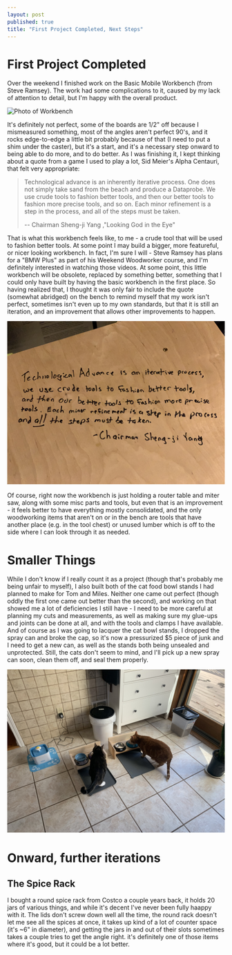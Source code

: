 ```yaml
---
layout: post
published: true
title: "First Project Completed, Next Steps"
---
```


# First Project Completed
Over the weekend I finished work on the Basic Mobile Workbench (from Steve Ramsey). The work had some complications to it, caused by my lack of attention to detail, but I'm happy with the overall product.

![Photo of Workbench](/assets/2021-03-23/workbench01.jpg)

It's definitely not perfect, some of the boards are 1/2" off because I mismeasured something, most of the angles aren't perfect 90's, and it rocks edge-to-edge a little bit probably because of that (I need to put a shim under the caster), but it's a start, and it's a necessary step onward to being able to do more, and to do better. As I was finishing it, I kept thinking about a quote from a game I used to play a lot, Sid Meier's Alpha Centauri, that felt very appropriate:

> Technological advance is an inherently iterative process. One does not simply take sand from the beach and produce a Dataprobe. We use crude tools to fashion better tools, and then our better tools to fashion more precise tools, and so on. Each minor refinement is a step in the process, and all of the steps must be taken.
>
>-- Chairman Sheng-ji Yang ,"Looking God in the Eye"

That is what this workbench feels like, to me - a crude tool that will be used to fashion better tools. At some point I may build a bigger, more featureful, or nicer looking workbench. In fact, I'm sure I will - Steve Ramsey has plans for a "BMW Plus" as part of his Weekend Woodworker course, and I'm definitely interested in watching those videos. At some point, this little workbench will be obsolete, replaced by something better, something that I could only have built by having the basic workbench in the first place. So having realized that, I thought it was only fair to include the quote (somewhat abridged) on the bench to remind myself that my work isn't perfect, sometimes isn't even up to my own standards, but that it is still an iteration, and an improvement that allows other improvements to happen.

![Close up of workbench, showing quote](/assets/2021-03-23/workbench02.jpg)

Of course, right now the workbench is just holding a router table and miter saw, along with some misc parts and tools, but even that is an improvement - it feels better to have everything mostly consolidated, and the only woodworking items that aren't on or in the bench are tools that have another place (e.g. in the tool chest) or unused lumber which is off to the side where I can look through it as needed.

# Smaller Things

While I don't know if I really count it as a project (though that's probably me being unfair to myself), I also built both of the cat food bowl stands I had planned to make for Tom and Miles. Neither one came out perfect (though oddly the first one came out better than the second), and working on that showed me a lot of deficiencies I still have - I need to be more careful at planning my cuts and measurements, as well as making sure my glue-ups and joints can be done at all, and with the tools and clamps I have available. And of course as I was going to lacquer the cat bowl stands, I dropped the spray can and broke the cap, so it's now a pressurized $5 piece of junk and I need to get a new can, as well as the stands both being unsealed and unprotected. Still, the cats don't seem to mind, and I'll pick up a new spray can soon, clean them off, and seal them properly.

![Cats eating out of food bowls](/assets/2021-03-23/cats1.jpg)

# Onward, further iterations


## The Spice Rack

I bought a round spice rack from Costco a couple years back, it holds 20 jars of various things, and while it's decent I've never been fully haappy with it. The lids don't screw down well all the time, the round rack doesn't let me see all the spices at once, it takes up kind of a lot of counter space (it's ~6" in diameter), and getting the jars in and out of their slots sometimes takes a couple tries to get the angle right. it's definitely one of those items where it's good, but it could be a lot better. 

